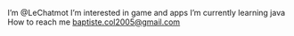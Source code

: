 I’m @LeChatmot
I’m interested in game and apps
I’m currently learning java
How to reach me baptiste.col2005@gmail.com
